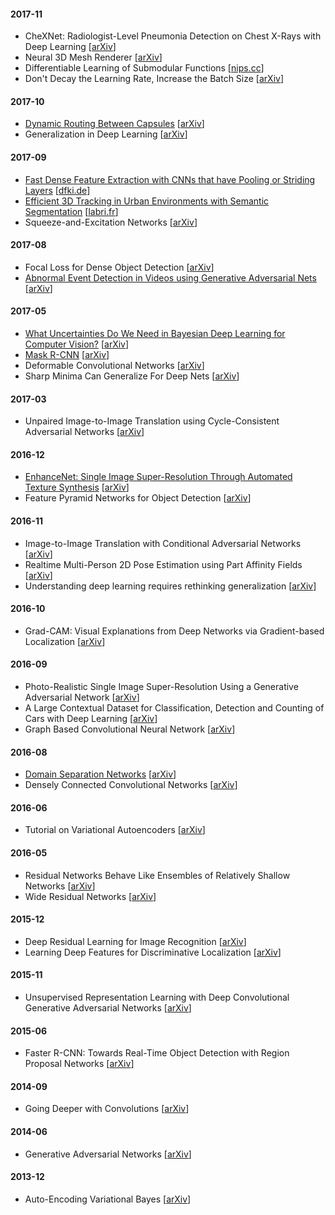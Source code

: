 #### 2017-11

- CheXNet: Radiologist-Level Pneumonia Detection on Chest X-Rays with Deep Learning [[arXiv](https://arxiv.org/abs/1711.05225)]
- Neural 3D Mesh Renderer [[arXiv](https://arxiv.org/abs/1711.07566)]
- Differentiable Learning of Submodular Functions [[nips.cc](https://papers.nips.cc/paper/6702-differentiable-learning-of-submodular-functions)]
- Don't Decay the Learning Rate, Increase the Batch Size [[arXiv](https://arxiv.org/abs/1711.00489)]

#### 2017-10

- [Dynamic Routing Between Capsules](notes/2017-dynamic-routing-bw-capsules.md) [[arXiv](https://arxiv.org/abs/1710.09829)]
- Generalization in Deep Learning [[arXiv](https://arxiv.org/abs/1710.05468)]

#### 2017-09

- [Fast Dense Feature Extraction with CNNs that have Pooling or Striding Layers](notes/2017-fast-dense-feature-extraction-cnn-w-pooling.md) [[dfki.de](http://av.dfki.de/publications/fast-dense-feature-extraction-with-cnns-that-have-pooling-or-striding-layers/)]
- [Efficient 3D Tracking in Urban Environments with Semantic Segmentation](notes/2017-efficient-3d-tracking-w-semantic-segmentation.md) [[labri.fr](https://www.labri.fr/perso/vlepetit/pubs/hirzer_bmvc17.pdf)]
- Squeeze-and-Excitation Networks [[arXiv](https://arxiv.org/abs/1709.01507)]

#### 2017-08

- Focal Loss for Dense Object Detection [[arXiv](https://arxiv.org/abs/1708.02002)]
- [Abnormal Event Detection in Videos using Generative Adversarial Nets](notes/2017-abnormal-event-detection-using-gan.md) [[arXiv](https://arxiv.org/abs/1708.09644)]

#### 2017-05

- [What Uncertainties Do We Need in Bayesian Deep Learning for Computer Vision?](notes/2017-bayesian-deeplearning-vision.md) [[arXiv](https://arxiv.org/abs/1703.04977)]
- [Mask R-CNN](notes/2017-mask-rcnn.md) [[arXiv](https://arxiv.org/abs/1703.06870)]
- Deformable Convolutional Networks [[arXiv](https://arxiv.org/abs/1703.06211)]
- Sharp Minima Can Generalize For Deep Nets [[arXiv](https://arxiv.org/abs/1703.04933)]

#### 2017-03

- Unpaired Image-to-Image Translation using Cycle-Consistent Adversarial Networks [[arXiv](https://arxiv.org/abs/1703.10593)]

#### 2016-12

- [EnhanceNet: Single Image Super-Resolution Through Automated Texture Synthesis](notes/2016-enhancenet-super-resolution.md) [[arXiv](https://arxiv.org/abs/1612.07919)]
- Feature Pyramid Networks for Object Detection [[arXiv](https://arxiv.org/abs/1612.03144)]

#### 2016-11

- Image-to-Image Translation with Conditional Adversarial Networks [[arXiv](https://arxiv.org/abs/1611.07004)]
- Realtime Multi-Person 2D Pose Estimation using Part Affinity Fields [[arXiv](https://arxiv.org/abs/1611.08050)]
- Understanding deep learning requires rethinking generalization [[arXiv](https://arxiv.org/abs/1611.03530)]

#### 2016-10

- Grad-CAM: Visual Explanations from Deep Networks via Gradient-based Localization [[arXiv](https://arxiv.org/abs/1610.02391)]

#### 2016-09

- Photo-Realistic Single Image Super-Resolution Using a Generative Adversarial Network [[arXiv](http://arxiv.org/abs/1609.04802)]
- A Large Contextual Dataset for Classification, Detection and Counting of Cars with Deep Learning [[arXiv](https://arxiv.org/abs/1609.04453)]
- Graph Based Convolutional Neural Network [[arXiv](http://arxiv.org/abs/1609.08965)]

#### 2016-08

- [Domain Separation Networks](notes/2016-domain-separation-networks.md) [[arXiv](https://arxiv.org/abs/1608.06019)]
- Densely Connected Convolutional Networks [[arXiv](https://arxiv.org/abs/1608.06993)]

#### 2016-06

- Tutorial on Variational Autoencoders [[arXiv](https://arxiv.org/abs/1606.05908)]

#### 2016-05

- Residual Networks Behave Like Ensembles of Relatively Shallow Networks [[arXiv](http://arxiv.org/abs/1605.06431)]
- Wide Residual Networks [[arXiv](https://arxiv.org/abs/1605.07146)]

#### 2015-12

- Deep Residual Learning for Image Recognition [[arXiv](https://arxiv.org/abs/1512.03385)]
- Learning Deep Features for Discriminative Localization [[arXiv](https://arxiv.org/abs/1512.04150)]

#### 2015-11

- Unsupervised Representation Learning with Deep Convolutional Generative Adversarial Networks [[arXiv](https://arxiv.org/abs/1511.06434)]

#### 2015-06

- Faster R-CNN: Towards Real-Time Object Detection with Region Proposal Networks [[arXiv](https://arxiv.org/abs/1506.01497)]

#### 2014-09

- Going Deeper with Convolutions [[arXiv](https://arxiv.org/abs/1409.4842)]

#### 2014-06

- Generative Adversarial Networks [[arXiv](https://arxiv.org/abs/1406.2661)]

#### 2013-12

- Auto-Encoding Variational Bayes [[arXiv](https://arxiv.org/abs/1312.6114)]

